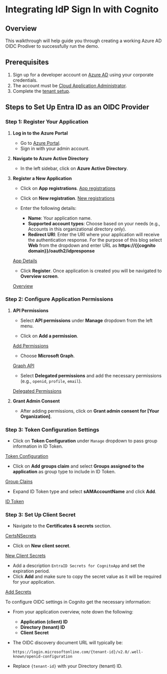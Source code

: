 # Integrating IdP Sign In with Cognito

## Overview

This walkthrough will help guide you through creating a working Azure AD OIDC Prodiver to successfully run the demo. 

## Prerequisites

1. Sign up for a developer account on [Azure AD](https://azure.microsoft.com/free/?WT.mc_id=A261C142F) using your corporate credentials.
2. The account must be [Cloud Application Administrator](https://learn.microsoft.com/en-us/entra/identity/role-based-access-control/permissions-reference#cloud-application-administrator).
3. Complete the [tenant setup](https://learn.microsoft.com/en-us/entra/identity-platform/quickstart-create-new-tenant).


## Steps to Set Up Entra ID as an OIDC Provider

### Step 1: Register Your Application

1. **Log in to the Azure Portal**
   - Go to [Azure Portal](https://portal.azure.com).
   - Sign in with your admin account.

2. **Navigate to Azure Active Directory**
   - In the left sidebar, click on **Azure Active Directory**.

3. **Register a New Application**
   - Click on **App registrations**.
   [App registrations](images/App_registrations.png)

   - Click on **New registration**.
   [New registrations](images/New_registration.png)


   - Enter the following details:
     - **Name**: Your application name.
     - **Supported account types**: Choose based on your needs (e.g., Accounts in this organizational directory only).
     - **Redirect URI**: Enter the URI where your application will receive the authentication response. For the purpose of this blog select **Web** from the dropdown and enter URL as **https://{{cognito domain}}/oauth2/idpresponse**

   [App Details](images/App_details.png)

   - Click **Register**. Once application is created you will be navigated to **Overview screen**.

   [Overview](images/Overview.png)

### Step 2: Configure Application Permissions

1. **API Permissions**
   - Select **API permissions** under **Manage** dropdown from the left menu.

   - Click on **Add a permission**.

   [Add Permissions](images/APIPermissions.png)

   - Choose **Microsoft Graph**.

   [Graph API](images/GraphAPI.png)

   - Select **Delegated permissions** and add the necessary permissions (e.g., `openid`, `profile`, `email`).

    [Delegated Permissions](images/DelegatedPermissions.png)

2. **Grant Admin Consent**
   - After adding permissions, click on **Grant admin consent for [Your Organization]**.


### Step 3: Token Configuration Settings
   - Click on **Token Configuration** under `Manage` dropdown to pass group information in ID Token.

   [Token Configuration](images/TokenConfiguration.png)

   - Click on **Add groups claim** and select **Groups assigned to the application** as group type to include in ID Token. 

   [Group Clains](images/TokenConfiguration.png)

   - Expand ID Token type and select **sAMAccountName** and click **Add**.

   [ID Token](images/IDToken.png)
   

### Step 3: Set Up Client Secret
   - Navigate to the **Certificates & secrets** section.

   [CertsNSecrets](images/CertsNSecrets.png)

   - Click on **New client secret**.

   [New Client Secrets](images/NewSecrets.png)
   
   - Add a description `EntraID Secrets for CognitoApp` and set the expiration period.
   - Click **Add** and make sure to copy the secret value as it will be required for your application.

   [Add Secrets](images/AddSecrets.png)


To configure OIDC settings in Cognito get the necessary information:
   - From your application overview, note down the following:
     - **Application (client) ID**
     - **Directory (tenant) ID**
     - **Client Secret**

   - The OIDC discovery document URL will typically be:
     ```
     https://login.microsoftonline.com/{tenant-id}/v2.0/.well-known/openid-configuration
     ```
   - Replace `{tenant-id}` with your Directory (tenant) ID.